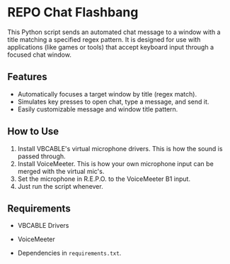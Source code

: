 # REPO Chat Flashbang

This Python script sends an automated chat message to a window with a title matching a specified regex pattern. It is designed for use with applications (like games or tools) that accept keyboard input through a focused chat window.

## Features

- Automatically focuses a target window by title (regex match).
- Simulates key presses to open chat, type a message, and send it.
- Easily customizable message and window title pattern.

## How to Use

1. Install VBCABLE's virtual microphone drivers. This is how the sound is passed through.
2. Install VoiceMeeter. This is how your own microphone input can be merged with the virtual mic's.
3. Set the microphone in R.E.P.O. to the VoiceMeeter B1 input.
4. Just run the script whenever.

## Requirements

- VBCABLE Drivers

- VoiceMeeter

- Dependencies in `requirements.txt`.
